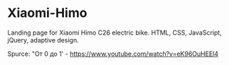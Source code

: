 # Xiaomi-Himo

Landing page for Xiaomi Himo C26 electric bike. HTML, CSS, JavaScript, jQuery, adaptive design.

Spurce: "От 0 до 1' - https://www.youtube.com/watch?v=eK96OuHEEl4
